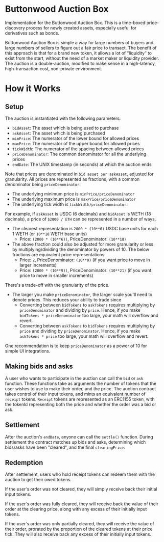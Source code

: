 # Buttonwood Auction Box

Implementation for the Buttonwood Auction Box. This is a time-boxed price-discovery process for newly created assets, especially useful for derivatives such as bonds.


Buttonwood Auction Box is simple a way for large numbers of buyers and large numbers of sellers to 
figure out a fair price to transact. The benefit of this approach is that for a brand new token, it allows a lot 
of “liquidity” to exist from the start, without the need of a market maker or liquidity provider. The auction is a 
double-auction, modified to make sense in a high-latency, high-transaction cost, non-private environment.


# How it Works

## Setup

The auction is instantiated with the following parameters:
- `bidAsset`: The asset which is being used to purchase
- `askAsset`: The asset which is being purchased
- `minPrice`: The numerator of the lower bound for allowed prices
- `maxPrice`: The numerator of the upper bound for allowed prices
- `tickWidth`: The numerator of the spacing between allowed prices
- `priceDenominator`: The common denominator for all the underlying prices
- `endDate`: The UNIX timestamp (in seconds) at which the auction ends

Note that prices are denominated in `bid asset per askAsset`, adjusted for granularity.
All prices are represented as fractions, with a common denominator being `priceDenominator`:
- The underlying minimum price is `minPrice/priceDenominator`
- The underlying maximum price is `maxPrice/priceDenominator`
- The underlying tick width is `tickWidth/priceDenominator`.

For example, if `askAsset` is USDC (6 decimals) and `bidAsset` is WETH (18 decimals), a price of `$2000 / ETH` can be represented in a number of ways.
- The clearest representation is `2000 * (10**6)` USDC base units for each 1 WETH (or `10**18` WETH base units)
    - Price: `(2000 * (10**6))`, PriceDenominator: `(10**18)`
- The above fraction could also be adjusted for more granularity or less by multiplying/dividing the denominator by powers of 10. The below fractions are equivalent price representations:
    - Price: `2`, PriceDenominator: `(10**9)` (if you want price to move in larger increments)
    - Price: `(2000 * (10**9))`, PriceDenominator: `(10**21)` (if you want price to move in smaller increments)

There's a trade-off with the granularity of the price.
- The larger you make `priceDenominator`, the larger scale you'll need to denote prices. This reduces your ability to trade since
    - Converting between `bidTokens` to `askTokens` requires multiplying by `priceDenominator` and dividing by `price`. Hence, if you make `bidTokens * priceDenominator` too large, your math will overflow and revert.
    - Converting between `askTokens` to `bidTokens` requires multiplying by `price` and dividing by `priceDenominator`. Hence, if you make `askTokens * price` too large, your math will overflow and revert.
 
One recommendation is to keep `priceDenominator` as a power of 10 for simple UI integrations. 

## Making bids and asks

A user who wants to participate in the auction can call the `bid` or `ask` function. These functions take as arguments the number of tokens that the user wishes to use to make their order, and the price. The auction contract takes control of their input tokens, and mints an equivalent number of `receipt` tokens. `Receipt` tokens are represented as an ERC1155 token, with the tokenId representing both the price and whether the order was a bid or ask.

## Settlement

After the auction's `endDate`, anyone can call the `settle()` function. During settlement the contract matches up bids and asks, determining which bids/asks have been "cleared", and the final `clearingPrice`. 


## Redemption

After settlement, users who hold receipt tokens can redeem them with the auction to get their owed tokens. 

If the user's order was not cleared, they will simply receive back their initial input tokens.

If the user's order was fully cleared, they will receive back the value of their order at the clearing price, along with any excess of their initially input tokens.

If the user's order was only partially cleared, they will receive the value of their order, prorated by the proportion of the cleared tokens at their price tick. They will also receive back any excess of their initially input tokens.

